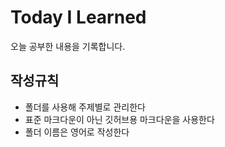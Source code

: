 # Today I Learned
오늘 공부한 내용을 기록합니다.

## 작성규칙
- 폴더를 사용해 주제별로 관리한다
- 표준 마크다운이 아닌 깃허브용 마크다운을 사용한다
- 폴더 이름은 영어로 작성한다
